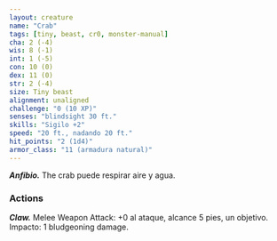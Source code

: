 ```yaml
---
layout: creature
name: "Crab"
tags: [tiny, beast, cr0, monster-manual]
cha: 2 (-4)
wis: 8 (-1)
int: 1 (-5)
con: 10 (0)
dex: 11 (0)
str: 2 (-4)
size: Tiny beast
alignment: unaligned
challenge: "0 (10 XP)"
senses: "blindsight 30 ft."
skills: "Sigilo +2"
speed: "20 ft., nadando 20 ft."
hit_points: "2 (1d4)"
armor_class: "11 (armadura natural)"
---
```


***Anfibio.*** The crab puede respirar aire y agua.

### Actions

***Claw.*** Melee Weapon Attack: +0 al ataque, alcance 5 pies, un objetivo. Impacto: 1 bludgeoning damage.